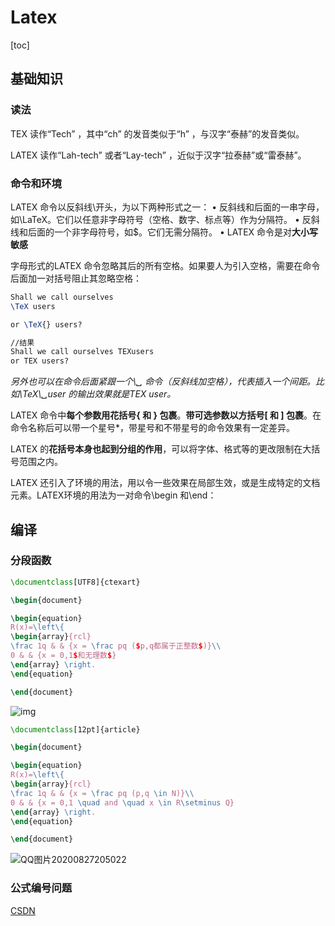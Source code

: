# Latex

[toc]

## 基础知识

### 读法

TEX 读作“Tech” ，其中“ch” 的发音类似于“h” ，与汉字“泰赫”的发音类似。

LATEX 读作“Lah-tech” 或者“Lay-tech” ，近似于汉字“拉泰赫”或“雷泰赫”。

### 命令和环境

LATEX 命令以反斜线\开头，为以下两种形式之一：
			• 反斜线和后面的一串字母，如\LaTeX。它们以任意非字母符号（空格、数字、标点等）作为分隔符。
			• 反斜线和后面的一个非字母符号，如\$。它们无需分隔符。
			• LATEX 命令是对**大小写敏感**

字母形式的LATEX 命令忽略其后的所有空格。如果要人为引入空格，需要在命令后面加一对括号阻止其忽略空格：

```latex
Shall we call ourselves
\TeX users

or \TeX{} users?

//结果
Shall we call ourselves TEXusers
or TEX users?
```

*另外也可以在命令后面紧跟一个\␣ 命令（反斜线加空格），代表插入一个间距。比如\TeX\␣user 的输出效果就是TEX user。*



LATEX 命令中**每个参数用花括号{  和  } 包裹**。**带可选参数以方括号[  和   ] 包裹**。在命令名称后可以带一个星号*，带星号和不带星号的命令效果有一定差异。

LATEX 的**花括号本身也起到分组的作用**，可以将字体、格式等的更改限制在大括号范围之内。

LATEX 还引入了环境的用法，用以令一些效果在局部生效，或是生成特定的文档元素。LATEX环境的用法为一对命令\begin 和\end：

## 编译

### 分段函数

```latex
\documentclass[UTF8]{ctexart}

\begin{document}

\begin{equation}
R(x)=\left\{
\begin{array}{rcl}
\frac 1q & & {x = \frac pq ($p,q都属于正整数$)}\\
0 & & {x = 0,1$和无理数$}
\end{array} \right.
\end{equation}

\end{document}
```

![img](https://pic-1312360537.cos.ap-nanjing.myqcloud.com/images/202111300317836.png)

```latex
\documentclass[12pt]{article}

\begin{document}

\begin{equation}
R(x)=\left\{
\begin{array}{rcl}
\frac 1q & & {x = \frac pq (p,q \in N)}\\
0 & & {x = 0,1 \quad and \quad x \in R\setminus Q}
\end{array} \right.
\end{equation}

\end{document}
```

![QQ图片20200827205022](https://pic-1312360537.cos.ap-nanjing.myqcloud.com/images/202111300318599.png)

### 公式编号问题

[CSDN](https://blog.csdn.net/qq_38526623/article/details/103704728)